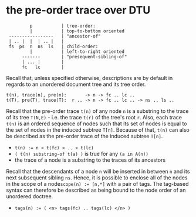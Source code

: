 
<!-- ======================================================================= -->
# the pre-order trace over DTU

```
         p           | tree-order:
         |           | top-to-bottom oriented
 -----------------   | "ancestor-of"
 | .. |  |  | .. |   |
 fs  ps  n  ns  ls   | child-order:
         |           | left-to-right oriented
      -------        | "presequent-sibling-of"
      | ... |        |
      fc   lc        |
```

Recall that, unless specified otherwise, descriptions are by default
in regards to an unordered document tree and its tree order.

```
t(n), trace(n), pre(n):       -> n -> fc .. lc ..
t(T), pre(T), trace(T):  r .. -> n -> fc .. lc .. -> ns .. ls ..
```

Recall that the pre-order trace `t(n)` of any node `n` is a substring to the
trace of its tree `T(N,E)` - i.e. the trace `t(r)` of the tree's root `r`.
Also, each trace `t(n)` is an ordered sequence of nodes such that its set of
nodes is equal to the set of nodes in the induced subtree `T[n]`. Because of
that, `t(n)` can also be described as the pre-order trace of the induced
subtree `T[n]`.

* `t(n) := n × t(fc) × .. × t(lc)`
* `( t(n) substring-of t(a) )` is true for any `(a in A(n))`
* the trace of a node is a substring to the traces of its ancestors

Recall that the descendants of a node `n` will be inserted in between `n`
and its next subsequent sibling `ns`. Hence, it is possible to enclose all
of the nodes in the scope of a node`scope(n) := [n,*]` with a pair of tags.
The tag-based syntax can therefore be described as being bound to the node
order of an unordered doctree.

* `tags(n) := ( <n> tags(fc) .. tags(lc) </n> )`
